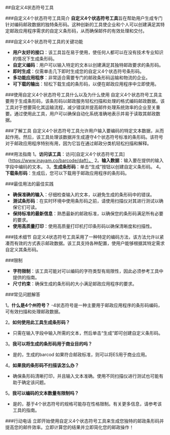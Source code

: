 ##自定义4状态符号工具

###自定义4个状态符号工具简介
**自定义4个状态符号工具**旨在帮助用户生成专门针对编码邮政数据的独特条形码。这种创新的工具使企业和个人可以创建满足其特定邮政应用程序需求的自定义条形码，从而确保邮件的有效处理和交付。

###自定义4个状态符号工具的关键功能
-  **用户友好的接口**：该工具旨在易于使用，使任何人都可以在没有技术专业知识的情况下生成条形码。
-  **自定义编码**：用户可以输入特定的文本以创建满足其独特邮政要求的条形码。
-  **即时生成**：仅需单击几下即时生成您的自定义4个状态符号条形码。
-  **多功能应用程序**：非常适合需要专门的邮政条形码运输和物流的企业。
-  **可下载的输出**：轻松下载生成的条形码，以便在邮政应用程序中立即使用。

###使用自定义4个状态符号工具什么以及为什么使用
自定义4个状态符号工具主要用于生成条形码，该条形码以邮政服务轻松扫描和处理的格式编码邮政数据。该工具对于想要简化其运输流程，减少错误并提高邮件处理系统效率的企业至关重要。通过使用此工具，用户可以确保自动化系统准确地表示并易于读取其邮政数据。

###了解工具
自定义4个状态符号工具允许用户输入要编码的特定文本数据，从而起作用。然后，该工具处理该数据并生成遵守4个状态符号标准的条形码。该符号对于邮政应用程序特别有用，因为它旨在通过邮政分类机轻松扫描和解释。

###用法指南
1。**访问该工具**：访问[自定义4个状态符号工具]（https://www.inayam.co/barcode/daft）。
2。**输入数据**：输入要在提供的输入字段中编码的文本。
3。**生成条形码**：单击“生成”按钮以创建自定义条形码。
4。**下载条形码**：生成后，您可以下载用于邮政应用程序的条形码。

###最佳用法的最佳实践
-  **确保准确的输入**：仔细检查输入的文本，以避免生成的条形码中的错误。
-  **测试条形码**：在实时环境中使用条形码之前，请使用扫描仪对其进行测试以确保它们可读。
-  **保持标准的最新信息**：熟悉最新的邮政标准，以确保您的条形码满足所有必要的要求。
-  **使用高质量打印**：使用高质量打印机打印条形码以确保清晰度和扫描性。

###技术细节
自定义4状态符号工具采用了一种特定的编码方法，该方法允许以紧凑而有效的方式表示邮政数据。该工具支持各种配置，使用户能够根据其特定需求自定义其条形码。

###限制
-  **字符限制**：该工具可能对可以编码的字符类型有局限性，因此必须参考工具中提供的指南。
-  **尺寸约束**：确保生成的条形码的大小满足邮政应用程序的要求。

###常见问题解答

1。**什么是4个州符号？**
-4状态符号是一种主要用于邮政应用程序的条形码编码，可有效扫描和处理邮政数据。

2。**如何使用此工具生成条形码？**
- 只需在输入字段中输入所需的文本，然后单击“生成”即可创建自定义条形码。

3。**我可以将生成的条形码用于商业目的吗？**
- 是的，生成的barcod 如果符合邮政标准，则可以将ES用于商业应用。

4。**如果我的条形码不扫描该怎么办？**
- 确保条形码清晰打印，并且输入文本准确。使用不同扫描仪进行测试也可能有助于确定该问题。

5。**我可以编码的文本数量有限制吗？**
- 是的，基于4个状态符号的规格可能存在性格限制。有关更多信息，请参考该工具的指南。

###行动电话
立即开始使用自定义4个状态符号工具来生成您独特的邮政条形码并提高您的邮件效率。立即计算您的结果并立即简化您的邮政操作！